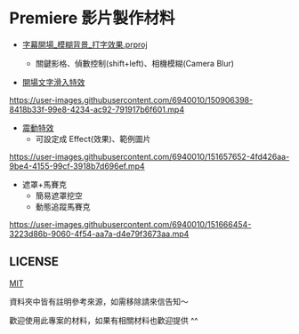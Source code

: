 # Premiere 影片製作材料

- [字幕開場_模糊背景_打字效果.prproj](https://github.com/louis70109/Premiere_materials/blob/main/%E5%AD%97%E5%B9%95%E9%96%8B%E5%A0%B4_%E6%A8%A1%E7%B3%8A%E8%83%8C%E6%99%AF_%E6%89%93%E5%AD%97%E6%95%88%E6%9E%9C.prproj)
  - 關鍵影格、偵數控制(shift+left)、相機模糊(Camera Blur)

- [開場文字滑入特效](https://github.com/louis70109/Premiere_materials/tree/main/%E9%96%8B%E5%A0%B4%E6%BB%91%E5%85%A5%E7%89%B9%E6%95%88)

https://user-images.githubusercontent.com/6940010/150906398-8418b33f-99e8-4234-ac92-791917b6f601.mp4

- [震動特效](https://github.com/louis70109/Premiere_materials/tree/main/%E9%9C%87%E5%8B%9501)
  - 可設定成 Effect(效果)、範例圖片

https://user-images.githubusercontent.com/6940010/151657652-4fd426aa-9be4-4155-99cf-3918b7d696ef.mp4

- 遮罩+馬賽克
  - 簡易遮罩挖空
  - 動態追蹤馬賽克

https://user-images.githubusercontent.com/6940010/151666454-3223d86b-9060-4f54-aa7a-d4e79f3673aa.mp4

## LICENSE

[MIT](https://github.com/louis70109/Premiere_materials/blob/main/LICENSE)

資料夾中皆有註明參考來源，如需移除請來信告知～

歡迎使用此專案的材料，如果有相關材料也歡迎提供 ^^


